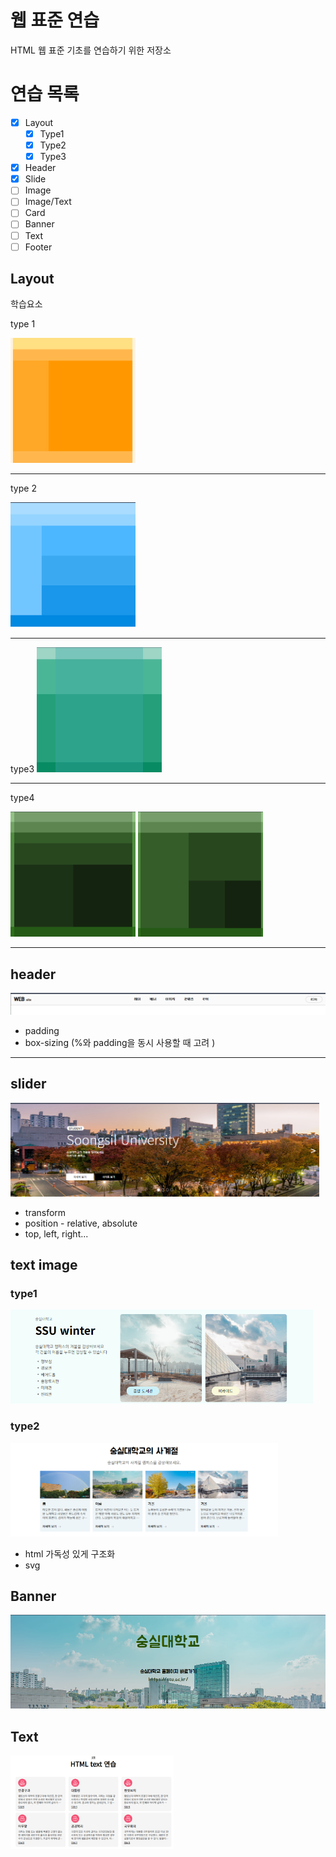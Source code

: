 # 웹 표준 연습
  HTML 웹 표준 기초를 연습하기 위한 저장소

# 연습 목록

- [x] Layout
  - [x] Type1
  - [x] Type2
  - [x] Type3
- [x] Header
- [x] Slide
- [ ] Image
- [ ] Image/Text
- [ ] Card
- [ ] Banner
- [ ] Text
- [ ] Footer

## Layout
학습요소

type 1

  <img src="./layoutType/typeImg/image-1.png" width="200" height="200"/>

 --------------------
 
type 2

  <img src="./layoutType/typeImg/image-2.png" width="200" height="200"/>  

 --------------------------

type3
  <img src="./layoutType/typeImg/image-3.png" width="200" height="200"/>  

--------------------------

type4

  <img src="./layoutType/typeImg/image-4_0.png" width="200" height="200" style="display : inline"/>  <img src="./layoutType/typeImg/image-4_1.png" width="200" height="200" style="display : inline"/>  

--------------------

## header

<img src="./headerType/image/image.png" style="display : inline"/>

 - padding
 - box-sizing (%와 padding을 동시 사용할 때 고려 )


 ----------------------

 ## slider

 <img src="./sliderType/image/image.png" height="150" style="display : inline"/>

 - transform
 - position - relative, absolute
 - top, left, right...

## text image

 ### type1

 <img src="./imgTextType/image/image.png" height="150" style="display : inline"/>

 ### type2

 <img src="./imgTextType/image/image2.png" height="150" style="display : inline"/>

 - html 가독성 있게 구조화
 - svg

## Banner

<img src="./bannerType/image/image.png" height="150" style="display : inline"/>

## Text

<img src="./textType/img/image.png" height="150" style="display : inline"/>